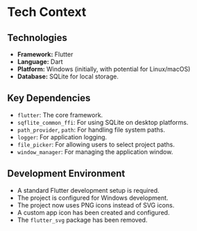 # Tech Context

## Technologies

- **Framework:** Flutter
- **Language:** Dart
- **Platform:** Windows (initially, with potential for Linux/macOS)
- **Database:** SQLite for local storage.

## Key Dependencies

- `flutter`: The core framework.
- `sqflite_common_ffi`: For using SQLite on desktop platforms.
- `path_provider`, `path`: For handling file system paths.
- `logger`: For application logging.
- `file_picker`: For allowing users to select project paths.
- `window_manager`: For managing the application window.

## Development Environment

- A standard Flutter development setup is required.
- The project is configured for Windows development.
- The project now uses PNG icons instead of SVG icons.
- A custom app icon has been created and configured.
- The `flutter_svg` package has been removed.
